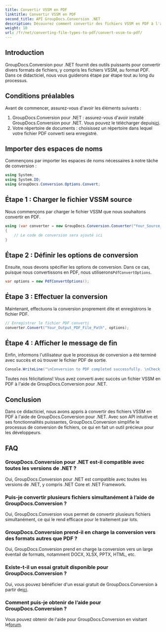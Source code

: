```yaml
---
title: Convertir VSSM en PDF
linktitle: Convertir VSSM en PDF
second_title: API GroupDocs.Conversion .NET
description: Découvrez comment convertir des fichiers VSSM en PDF à l'aide de GroupDocs.Conversion pour .NET. Tutoriel facile à suivre avec des instructions étape par étape.
weight: 10
url: /fr/net/converting-file-types-to-pdf/convert-vssm-to-pdf/
---
```

## Introduction
GroupDocs.Conversion pour .NET fournit des outils puissants pour convertir divers formats de fichiers, y compris les fichiers VSSM, au format PDF. Dans ce didacticiel, nous vous guiderons étape par étape tout au long du processus.
## Conditions préalables
Avant de commencer, assurez-vous d'avoir les éléments suivants :
1.  GroupDocs.Conversion pour .NET : assurez-vous d'avoir installé GroupDocs.Conversion pour .NET. Vous pouvez le télécharger depuis[ici](https://releases.groupdocs.com/conversion/net/).
2. Votre répertoire de documents : choisissez un répertoire dans lequel votre fichier PDF converti sera enregistré.

## Importer des espaces de noms
Commençons par importer les espaces de noms nécessaires à notre tâche de conversion :
```csharp
using System;
using System.IO;
using GroupDocs.Conversion.Options.Convert;
```
## Étape 1 : Charger le fichier VSSM source
Nous commençons par charger le fichier VSSM que nous souhaitons convertir en PDF.
```csharp
using (var converter = new GroupDocs.Conversion.Converter("Your_Source_VSSM_File_Path"))
{
    // Le code de conversion sera ajouté ici
}
```
## Étape 2 : Définir les options de conversion
 Ensuite, nous devons spécifier les options de conversion. Dans ce cas, puisque nous convertissons en PDF, nous utiliserons`PdfConvertOptions`.
```csharp
var options = new PdfConvertOptions();
```
## Étape 3 : Effectuer la conversion
Maintenant, effectuons la conversion proprement dite et enregistrons le fichier PDF.
```csharp
// Enregistrer le fichier PDF converti
converter.Convert("Your_Output_PDF_File_Path", options);
```
## Étape 4 : Afficher le message de fin
Enfin, informons l'utilisateur que le processus de conversion a été terminé avec succès et où trouver le fichier PDF de sortie.
```csharp
Console.WriteLine("\nConversion to PDF completed successfully. \nCheck output in {0}", "Your_Output_Folder_Path");
```
Toutes nos félicitations! Vous avez converti avec succès un fichier VSSM en PDF à l'aide de GroupDocs.Conversion pour .NET.

## Conclusion
Dans ce didacticiel, nous avons appris à convertir des fichiers VSSM en PDF à l'aide de GroupDocs.Conversion pour .NET. Avec son API intuitive et ses fonctionnalités puissantes, GroupDocs.Conversion simplifie le processus de conversion de fichiers, ce qui en fait un outil précieux pour les développeurs.
## FAQ
### GroupDocs.Conversion pour .NET est-il compatible avec toutes les versions de .NET ?
Oui, GroupDocs.Conversion pour .NET est compatible avec toutes les versions de .NET, y compris .NET Core et .NET Framework.
### Puis-je convertir plusieurs fichiers simultanément à l’aide de GroupDocs.Conversion ?
Oui, GroupDocs.Conversion vous permet de convertir plusieurs fichiers simultanément, ce qui le rend efficace pour le traitement par lots.
### GroupDocs.Conversion prend-il en charge la conversion vers des formats autres que PDF ?
Oui, GroupDocs.Conversion prend en charge la conversion vers un large éventail de formats, notamment DOCX, XLSX, PPTX, HTML, etc.
### Existe-t-il un essai gratuit disponible pour GroupDocs.Conversion ?
 Oui, vous pouvez bénéficier d'un essai gratuit de GroupDocs.Conversion à partir de[ici](https://releases.groupdocs.com/).
### Comment puis-je obtenir de l’aide pour GroupDocs.Conversion ?
 Vous pouvez obtenir de l'aide pour GroupDocs.Conversion en visitant le[forum](https://forum.groupdocs.com/c/conversion/11).